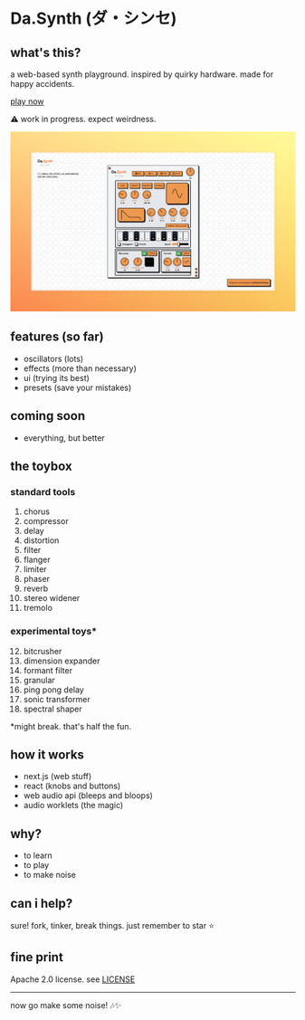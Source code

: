 # Da.Synth (ダ・シンセ)

## what's this?
a web-based synth playground.
inspired by quirky hardware.
made for happy accidents.

[play now](https://da-synth.achaq.dev)

⚠️ work in progress. expect weirdness.

![Da.Synth in action](.github/preview.jpeg)

## features (so far)
- oscillators (lots)
- effects (more than necessary)
- ui (trying its best)
- presets (save your mistakes)

## coming soon
- everything, but better

## the toybox
### standard tools
1. chorus
2. compressor
3. delay
4. distortion
5. filter
6. flanger
7. limiter
8. phaser
9. reverb
10. stereo widener
11. tremolo

### experimental toys*
12. bitcrusher
13. dimension expander
14. formant filter
15. granular
16. ping pong delay
17. sonic transformer
18. spectral shaper

*might break. that's half the fun.

## how it works
- next.js (web stuff)
- react (knobs and buttons)
- web audio api (bleeps and bloops)
- audio worklets (the magic)

## why?
- to learn
- to play
- to make noise

## can i help?
sure! fork, tinker, break things.
just remember to star ⭐

## fine print
Apache 2.0 license. see [LICENSE](LICENSE)

---

now go make some noise! 🎶✨
